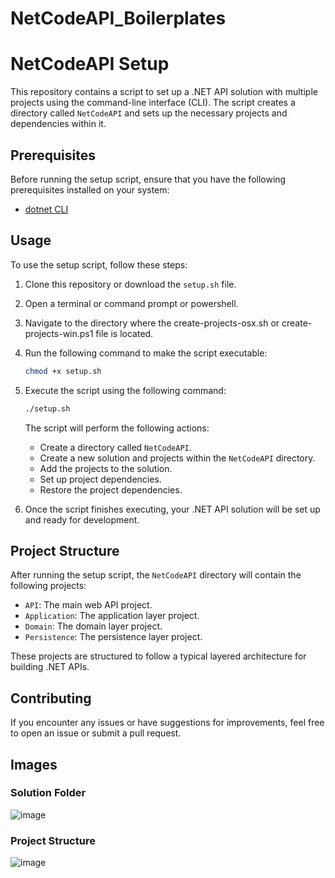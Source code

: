 # NetCodeAPI_Boilerplates
# NetCodeAPI Setup

This repository contains a script to set up a .NET API solution with multiple projects using the command-line interface (CLI). The script creates a directory called `NetCodeAPI` and sets up the necessary projects and dependencies within it.

## Prerequisites

Before running the setup script, ensure that you have the following prerequisites installed on your system:

- [dotnet CLI](https://dotnet.microsoft.com/download)

## Usage

To use the setup script, follow these steps:

1. Clone this repository or download the `setup.sh` file.
2. Open a terminal or command prompt or powershell.
3. Navigate to the directory where the create-projects-osx.sh or create-projects-win.ps1 file is located.
4. Run the following command to make the script executable:

   ```bash
   chmod +x setup.sh
   ```

5. Execute the script using the following command:

   ```bash
   ./setup.sh
   ```

   The script will perform the following actions:

   - Create a directory called `NetCodeAPI`.
   - Create a new solution and projects within the `NetCodeAPI` directory.
   - Add the projects to the solution.
   - Set up project dependencies.
   - Restore the project dependencies.

6. Once the script finishes executing, your .NET API solution will be set up and ready for development.

## Project Structure

After running the setup script, the `NetCodeAPI` directory will contain the following projects:

- `API`: The main web API project.
- `Application`: The application layer project.
- `Domain`: The domain layer project.
- `Persistence`: The persistence layer project.

These projects are structured to follow a typical layered architecture for building .NET APIs.

## Contributing

If you encounter any issues or have suggestions for improvements, feel free to open an issue or submit a pull request.

## Images
### Solution Folder
![image](https://github.com/ebenvpaul/NetCodeAPI_Boilerplates/assets/24457351/c9a7a2fd-a263-44ba-a96d-7e8414a3b789)
### Project Structure
![image](https://github.com/ebenvpaul/NetCodeAPI_Boilerplates/assets/24457351/7405c7a8-1afc-4626-8279-4ac6748d4dd2)

